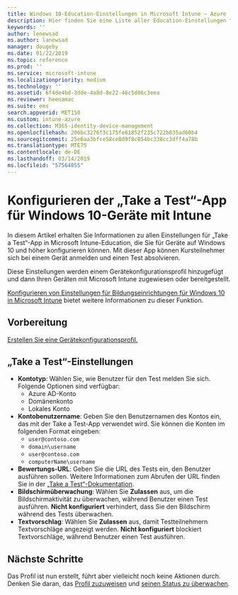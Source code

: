 ```yaml
---
title: Windows 10-Education-Einstellungen in Microsoft Intune – Azure | Microsoft-Dokumentation
description: Hier finden Sie eine Liste aller Education-Einstellungen für Windows 10-Geräte. Verwenden Sie diese Einstellungen in einem Gerätekonfigurationsprofil mit der „Take a Test“-App, wählen Sie aus, mit welcher Methode Benutzer oder Kursteilnehmer sich anmelden, überwachen Sie den Bildschirm während des Tests, und nehmen Sie Weiteres in Intune vor.
keywords: ''
author: lenewsad
ms.author: lanewsad
manager: dougeby
ms.date: 01/22/2019
ms.topic: reference
ms.prod: ''
ms.service: microsoft-intune
ms.localizationpriority: medium
ms.technology: ''
ms.assetid: 6f4de4bd-3dde-4a8d-8e22-46c5d06c3eea
ms.reviewer: heenamac
ms.suite: ems
search.appverid: MET150
ms.custom: intune-azure
ms.collection: M365-identity-device-management
ms.openlocfilehash: 206bc3276f3c175fe61852f235c722b835ad60b4
ms.sourcegitcommit: 25e6aa3bfce58ce8d9f8c054bc338cc3dff4a78b
ms.translationtype: MTE75
ms.contentlocale: de-DE
ms.lasthandoff: 03/14/2019
ms.locfileid: "57564855"
---
```

# <a name="configure-the-take-a-test-app-on-windows-10-devices-using-intune"></a>Konfigurieren der „Take a Test“-App für Windows 10-Geräte mit Intune

In diesem Artikel erhalten Sie Informationen zu allen Einstellungen für „Take a Test“-App in Microsoft Intune-Education, die Sie für Geräte auf Windows 10 und höher konfigurieren können. Mit dieser App können Kursteilnehmer sich bei einem Gerät anmelden und einen Test absolvieren.

Diese Einstellungen werden einem Gerätekonfigurationsprofil hinzugefügt und dann Ihren Geräten mit Microsoft Intune zugewiesen oder bereitgestellt.

[Konfigurieren von Einstellungen für Bildungseinrichtungen für Windows 10 in Microsoft Intune](education-settings-configure.md) bietet weitere Informationen zu dieser Funktion.

## <a name="before-you-begin"></a>Vorbereitung

[Erstellen Sie eine Gerätekonfigurationsprofil.](education-settings-configure.md#create-a-device-profile)

## <a name="take-a-test-settings"></a>„Take a Test“-Einstellungen

- **Kontotyp**: Wählen Sie, wie Benutzer für den Test melden Sie sich. Folgende Optionen sind verfügbar:
  - Azure AD-Konto
  - Domänenkonto
  - Lokales Konto
- **Kontobenutzername**: Geben Sie den Benutzernamen des Kontos ein, das mit der Take a Test-App verwendet wird. Sie können die Konten im folgenden Format eingeben:
  - `user@contoso.com`
  - `domain\username`
  - `user@contoso.com`
  - `computerName\username`
- **Bewertungs-URL**: Geben Sie die URL des Tests ein, den Benutzer ausführen sollen. Weitere Informationen zum Abrufen der URL finden Sie in der [„Take a Test“-Dokumentation](https://docs.microsoft.com/education/windows/take-tests-in-windows-10).
- **Bildschirmüberwachung**: Wählen Sie **Zulassen** aus, um die Bildschirmaktivität zu überwachen, während Benutzer einen Test ausführen. **Nicht konfiguriert** verhindert, dass Sie den Bildschirm während des Tests überwachen.
- **Textvorschlag**: Wählen Sie **Zulassen** aus, damit Testteilnehmern Textvorschläge angezeigt werden. **Nicht konfiguriert** blockiert Textvorschläge, während Benutzer einen Test ausführen.

## <a name="next-steps"></a>Nächste Schritte

Das Profil ist nun erstellt, führt aber vielleicht noch keine Aktionen durch. Denken Sie daran, das [Profil zuzuweisen](device-profile-assign.md) und [seinen Status zu überwachen](device-profile-monitor.md).
